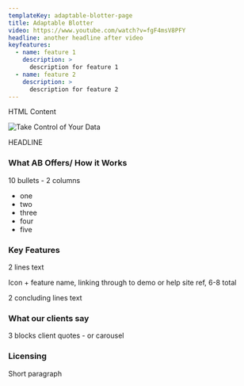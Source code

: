 ```yaml
---
templateKey: adaptable-blotter-page
title: Adaptable Blotter
video: https://www.youtube.com/watch?v=fgF4msV8PFY
headline: another headline after video
keyfeatures:
  - name: feature 1
    description: >
      description for feature 1
  - name: feature 2
    description: >
      description for feature 2
---
```


HTML Content

![](/img/overview-html5-cover.png 'Take Control of Your Data')

HEADLINE

### What AB Offers/ How it Works

10 bullets - 2 columns

- one
- two
- three
- four
- five

### Key Features

2 lines text

Icon + feature name, linking through to demo or help site ref, 6-8 total

2 concluding lines text

### What our clients say

3 blocks client quotes - or carousel

### Licensing

Short paragraph

###
